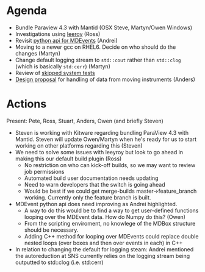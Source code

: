 Agenda
======

* Bundle Paraview 4.3 with Mantid (OSX Steve, Martyn/Owen Windows)
* Investigations using [leeroy](https://github.com/jfrazelle/leeroy) (Ross)
* Revisit [python api for MDEvents](https://github.com/mantidproject/documents/blob/master/Design/pythonAlgorithmsForMDEvents.rst) (Andrei)
* Moving to a newer gcc on RHEL6. Decide on who should do the changes (Martyn)
* Change default logging stream to `std::cout` rather than `std::clog` (which is basically `std:cerr`) (Martyn)
* Review of [skipped system tests](http://developer.mantidproject.org/systemtests/)
* [Design proposal](https://github.com/mantidproject/documents/blob/master/Design/HandlingMovingInstruments.md) for handling of data from moving instruments (Anders) 

Actions
=======

Present: Pete, Ross, Stuart, Anders, Owen (and briefly Steven)

* Steven is working with Kitware regarding bundling ParaView 4.3 with Mantid. Steven will update Owen/Martyn when he's ready for us to start working on other platforms regarding this (Steven)
* We need to solve some issues with leeyroy but look to go ahead in making this our default build plugin (Ross)
  *  No restriction on who can kick-off builds, so we may want to review job permissions
  *  Automated build user documentation needs updating
  *  Need to warn developers that the switch is going ahead
  *  Would be best if we could get merge-builds master->feature_branch working. Currently only the feature branch is built.
* MDEvent python api does need improving as Andrei highlighted. 
  * A way to do this would be to find a way to get user-defined functions looping over the MDEvent data. How do Numpy do this? (Owen)
  * From the scripting enviroment, no knowlege of the MDBox structure should be necessary.
  * Adding C++ method for looping over MDEvents could replace double nested loops (over boxes and then over events in each) in C++
* In relation to changing the default for logging steam: Andrei mentioned the autoreduction at SNS currently relies on the logging stream being outputted to std::clog (i.e. std:cerr) 
